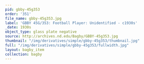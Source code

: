 ```yaml
---
pid: gbby-45g353
order: '351'
file_name: gbby-45g353.jpg
label: 'GBBY 45G/353: Football Player: Unidentified - c1930s'
_date: 1930s
object_type: glass plate negative
source: http://archives.nd.edu/Bagby/GBBY-45g353.jpg
thumbnail: "/img/derivatives/simple/gbby-45g353/thumbnail.jpg"
full: "/img/derivatives/simple/gbby-45g353/fullwidth.jpg"
layout: bagby_item
collection: bagby
---
```

